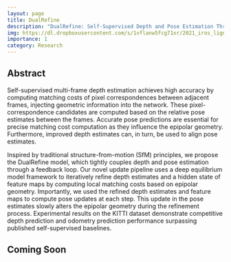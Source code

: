 ```yaml
---
layout: page
title: DualRefine
description: "DualRefine: Self-Supervised Depth and Pose Estimation Through Iterative Epipolar Sampling and Refinement Toward Equilibrium"
img: https://dl.dropboxusercontent.com/s/1vflanw5fcg71xr/2021_iros_lignet.gif
importance: 1
category: Research
---
```


## Abstract
Self-supervised multi-frame depth estimation achieves high accuracy by computing matching costs of pixel correspondences between adjacent frames, injecting geometric information into the network. These pixel-correspondence candidates are computed based on the relative pose estimates between the frames. Accurate pose predictions are essential for precise matching cost computation as they influence the epipolar geometry. Furthermore, improved depth estimates can, in turn, be used to align pose estimates.

Inspired by traditional structure-from-motion (SfM) principles, we propose the DualRefine model, which tightly couples depth and pose estimation through a feedback loop. Our novel update pipeline uses a deep equilibrium model framework to iteratively refine depth estimates and a hidden state of feature maps by computing local matching costs based on epipolar geometry. Importantly, we used the refined depth estimates and feature maps to compute pose updates at each step. This update in the pose estimates slowly alters the epipolar geometry during the refinement process. Experimental results on the KITTI dataset demonstrate competitive depth prediction and odometry prediction performance surpassing published self-supervised baselines.


## Coming Soon